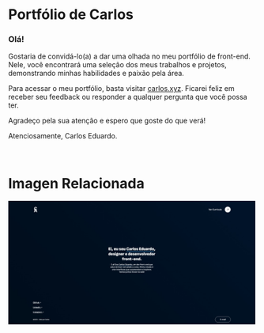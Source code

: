 # Portfólio de Carlos

### Olá!

Gostaria de convidá-lo(a) a dar uma olhada no meu portfólio de front-end. Nele, você encontrará uma seleção dos meus trabalhos e projetos, demonstrando minhas habilidades e paixão pela área.

Para acessar o meu portfólio, basta visitar <a href="https://carlosdev.xyz/">carlos.xyz</a>. Ficarei feliz em receber seu feedback ou responder a qualquer pergunta que você possa ter.

Agradeço pela sua atenção e espero que goste do que verá!

Atenciosamente,
Carlos Eduardo.

<br>

# Imagen Relacionada

<img src="./Images/WebSite/DesktopVersion.jpeg" style="width: 500px" />
